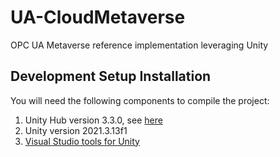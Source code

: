 # UA-CloudMetaverse
OPC UA Metaverse reference implementation leveraging Unity

## Development Setup Installation

You will need the following components to compile the project:

1. Unity Hub version 3.3.0, see [here](https://unity.com/download#how-get-started)
1. Unity version 2021.3.13f1
1. [Visual Studio tools for Unity](https://learn.microsoft.com/en-us/visualstudio/gamedev/unity/get-started/getting-started-with-visual-studio-tools-for-unity)


